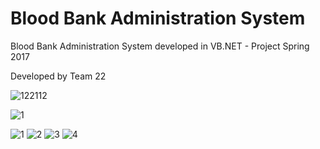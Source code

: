 # Blood Bank Administration System 
Blood Bank Administration System developed in VB.NET - Project Spring 2017

Developed by Team 22

![122112](https://cloud.githubusercontent.com/assets/25833275/24692839/225a5744-19db-11e7-964e-042db6cfbb56.JPG)

![1](https://cloud.githubusercontent.com/assets/25833275/25235135/91efa6f8-25e4-11e7-8960-c1b53affbc7c.JPG)

![1](https://cloud.githubusercontent.com/assets/25833275/25280069/f25dd3f6-26a8-11e7-909d-ffa5d17f76b3.JPG)
![2](https://cloud.githubusercontent.com/assets/25833275/25280070/f2762ae6-26a8-11e7-9bb4-53701179227b.JPG)
![3](https://cloud.githubusercontent.com/assets/25833275/25280072/f28811e8-26a8-11e7-87f6-96c1baaf3288.JPG)
![4](https://cloud.githubusercontent.com/assets/25833275/25280073/f29180a2-26a8-11e7-811b-2d29fa1ea0be.JPG)
